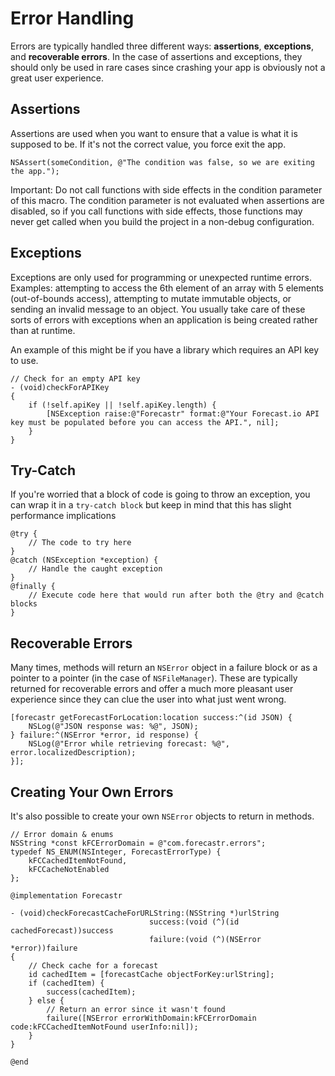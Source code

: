 # Error Handling

Errors are typically handled three different ways: **assertions**, **exceptions**, and **recoverable errors**. In the case of assertions and exceptions, they should only be used in rare cases since crashing your app is obviously not a great user experience.

## Assertions

Assertions are used when you want to ensure that a value is what it is supposed to be. If it's not the correct value, you force exit the app.

```objc
NSAssert(someCondition, @"The condition was false, so we are exiting the app.");
```

Important: Do not call functions with side effects in the condition parameter of this macro. The condition parameter is not evaluated when assertions are disabled, so if you call functions with side effects, those functions may never get called when you build the project in a non-debug configuration.

## Exceptions

Exceptions are only used for programming or unexpected runtime errors. Examples: attempting to access the 6th element of an array with 5 elements (out-of-bounds access), attempting to mutate immutable objects, or sending an invalid message to an object. You usually take care of these sorts of errors with exceptions when an application is being created rather than at runtime.

An example of this might be if you have a library which requires an API key to use.

```objc
// Check for an empty API key
- (void)checkForAPIKey
{
    if (!self.apiKey || !self.apiKey.length) {
        [NSException raise:@"Forecastr" format:@"Your Forecast.io API key must be populated before you can access the API.", nil];
    }
}
```

## Try-Catch

If you're worried that a block of code is going to throw an exception, you can wrap it in a `try-catch block` but keep in mind that this has slight performance implications

```objc
@try {
    // The code to try here
}
@catch (NSException *exception) {
    // Handle the caught exception
}
@finally {
    // Execute code here that would run after both the @try and @catch blocks
}
```

## Recoverable Errors

Many times, methods will return an `NSError` object in a failure block or as a pointer to a pointer (in the case of `NSFileManager`). These are typically returned for recoverable errors and offer a much more pleasant user experience since they can clue the user into what just went wrong.

```objc
[forecastr getForecastForLocation:location success:^(id JSON) {
    NSLog(@"JSON response was: %@", JSON);
} failure:^(NSError *error, id response) {
    NSLog(@"Error while retrieving forecast: %@", error.localizedDescription);
}];
```

## Creating Your Own Errors

It's also possible to create your own `NSError` objects to return in methods.

```objc
// Error domain & enums
NSString *const kFCErrorDomain = @"com.forecastr.errors";
typedef NS_ENUM(NSInteger, ForecastErrorType) {
    kFCCachedItemNotFound,
    kFCCacheNotEnabled
};

@implementation Forecastr

- (void)checkForecastCacheForURLString:(NSString *)urlString
                               success:(void (^)(id cachedForecast))success
                               failure:(void (^)(NSError *error))failure
{
    // Check cache for a forecast
    id cachedItem = [forecastCache objectForKey:urlString];
    if (cachedItem) {
        success(cachedItem);
    } else {
        // Return an error since it wasn't found
        failure([NSError errorWithDomain:kFCErrorDomain code:kFCCachedItemNotFound userInfo:nil]);
    }
}

@end
```